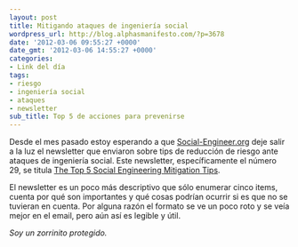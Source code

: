 ```yaml
---
layout: post
title: Mitigando ataques de ingeniería social
wordpress_url: http://blog.alphasmanifesto.com/?p=3678
date: '2012-03-06 09:55:27 +0000'
date_gmt: '2012-03-06 14:55:27 +0000'
categories:
- Link del día
tags:
- riesgo
- ingeniería social
- ataques
- newsletter
sub_title: Top 5 de acciones para prevenirse
---
```


Desde el mes pasado estoy esperando a que [Social-Engineer.org](http://www.social-engineer.org/) deje salir a la luz el newsletter que enviaron sobre tips de reducción de riesgo ante ataques de ingeniería social. Este newsletter, específicamente el número 29, se titula [The Top 5 Social Engineering Mitigation Tips](http://www.social-engineer.org/newsletter/Social-Engineer.OrgNewsletterVol.03Iss.29.htm).

El newsletter es un poco más descriptivo que sólo enumerar cinco items, cuenta por qué son importantes y qué cosas podrían ocurrir si es que no se tuvieran en cuenta. Por alguna razón el formato se ve un poco roto y se veía mejor en el email, pero aún así es legible y útil.

_Soy un zorrinito protegido._
